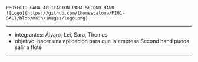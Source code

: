     PROYECTO PARA APLICACION PARA SECOND HAND
    ![Logo](https://github.com/thomescalona/PIG1-SALT/blob/main/images/logo.png)

------------------------------------------------
-    integrantes: Álvaro, Lei, Sara, Thomas
-    objetivo: hacer una aplicacion para que la empresa Second hand pueda salir a flote
------------------------------------------------
